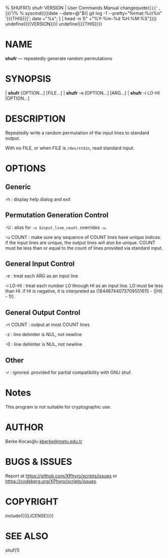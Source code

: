 % SHUFR(1) shufr VERSION | User Commands Manual
changequote(`{{{', `}}}')%
% syscmd({{{date --date=@"$({ git log -1 --pretty="format:%ct%n" '}}}THIS{{{'; date +"%s"; } | head -n 1)" +"%Y-%m-%d %H:%M:%S"}}})
undefine({{{VERSION}}})
undefine({{{THIS}}})

# NAME

**shufr** — repeatedly generate random permutations

# SYNOPSIS

| **shufr** \[OPTION...\] \[FILE...\]
| **shufr** -e \[OPTION...\] \[ARG...\]
| **shufr** -i LO-HI \[OPTION...\]

# DESCRIPTION

Repeatedly write a random permutation of the input lines to standard
output.

With no FILE, or when FILE is `/dev/stdin`, read standard input.

# OPTIONS

## Generic

-h
: display help dialog and exit

## Permutation Generation Control

-U
: alias for `-u $input_line_count`. overrides `-u`.

-u COUNT
: make sure any sequence of COUNT lines have unique indices. if the input lines
are unique, the output lines will also be unique. COUNT must be less than or
equal to the count of lines provided via standard input.

## General Input Control

-e
: treat each ARG as an input line

-i LO-HI
: treat each number LO through HI as an input line. LO must be less than HI.
if HI is negative, it is interpreted as (18446744073709551615 - (|HI| - 1)).

## General Output Control

-n COUNT
: output at most COUNT lines

-z
: line delimiter is NUL, not newline

-0
: line delimiter is NUL, not newline

## Other

-r
: ignored. provided for partial compatibility with GNU shuf.

# Notes

This program is not suitable for cryptographic use.

# AUTHOR

Berke Kocaoğlu <kberke@metu.edu.tr>

# BUGS & ISSUES

Report at <https://github.com/XPhyro/scripts/issues> or
<https://codeberg.org/XPhyro/scripts/issues>.

# COPYRIGHT

include({{{LICENSE}}})

# SEE ALSO

shuf(1)

